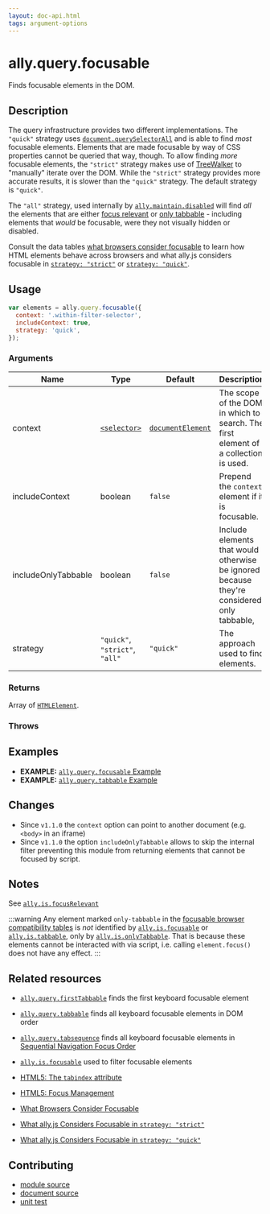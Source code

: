 ```yaml
---
layout: doc-api.html
tags: argument-options
---
```


# ally.query.focusable

Finds focusable elements in the DOM.


## Description

The query infrastructure provides two different implementations. The `"quick"` strategy uses [`document.querySelectorAll`](https://developer.mozilla.org/en-US/docs/Web/API/Document/querySelectorAll) and is able to find *most* focusable elements. Elements that are made focusable by way of CSS properties cannot be queried that way, though. To allow finding *more* focusable elements, the `"strict"` strategy makes use of [TreeWalker](https://developer.mozilla.org/en-US/docs/Web/API/TreeWalker) to "manually" iterate over the DOM. While the `"strict"` strategy provides more accurate results, it is slower than the `"quick"` strategy. The default strategy is `"quick"`.

The `"all"` strategy, used internally by [`ally.maintain.disabled`](../maintain/disabled.md) will find *all* the elements that are either [focus relevant](../is/focus-relevant.md) or [only tabbable](../is/only-tabbable.md) - including elements that *would* be focusable, were they not visually hidden or disabled.

Consult the data tables [what browsers consider focusable](../../data-tables/focusable.md) to learn how HTML elements behave across browsers and what ally.js considers focusable in [`strategy: "strict"`](../../data-tables/focusable.strict.md) or [`strategy: "quick"`](../../data-tables/focusable.quick.md).


## Usage

```js
var elements = ally.query.focusable({
  context: '.within-filter-selector',
  includeContext: true,
  strategy: 'quick',
});
```

### Arguments

| Name | Type | Default | Description |
| ---- | ---- | ------- | ----------- |
| context | [`<selector>`](../concepts.md#Selector) | [`documentElement`](https://developer.mozilla.org/en-US/docs/Web/API/Document/documentElement) | The scope of the DOM in which to search. The first element of a collection is used. |
| includeContext | boolean | `false` | Prepend the `context` element if it is focusable. |
| includeOnlyTabbable | boolean | `false` | Include elements that would otherwise be ignored because they're considered only tabbable, |
| strategy | `"quick"`, `"strict"`, `"all"` | `"quick"` | The approach used to find elements. |

### Returns

Array of [`HTMLElement`](https://developer.mozilla.org/en/docs/Web/API/HTMLElement).

### Throws


## Examples

* **EXAMPLE:** [`ally.query.focusable` Example](./focusable.example.html)
* **EXAMPLE:** [`ally.query.tabbable` Example](./tabbable.example.html)


## Changes

* Since `v1.1.0` the `context` option can point to another document (e.g. `<body>` in an iframe)
* Since `v1.1.0` the option `includeOnlyTabbable` allows to skip the internal filter preventing this module from returning elements that cannot be focused by script.


## Notes

See [`ally.is.focusRelevant`](../is/focus-relevant.md#Notes)

:::warning
Any element marked `only-tabbable` in the [focusable browser compatibility tables](../../data-tables/focusable.md) is *not* identified by [`ally.is.focusable`](../is/focusable.md) or [`ally.is.tabbable`](../is/tabbable.md), only by [`ally.is.onlyTabbable`](../is/only-tabbable.md). That is because these elements cannot be interacted with via script, i.e. calling `element.focus()` does not have any effect.
:::


## Related resources

* [`ally.query.firstTabbable`](first-tabbable.md) finds the first keyboard focusable element
* [`ally.query.tabbable`](tabbable.md) finds all keyboard focusable elements in DOM order
* [`ally.query.tabsequence`](tabsequence.md) finds all keyboard focusable elements in [Sequential Navigation Focus Order](../../concepts.md#Sequential-navigation-focus-order)
* [`ally.is.focusable`](../is/focusable.md) used to filter focusable elements

* [HTML5: The `tabindex` attribute](https://www.w3.org/TR/html5/editing.html#sequential-focus-navigation-and-the-tabindex-attribute)
* [HTML5: Focus Management](https://www.w3.org/TR/html5/editing.html#focus-management)

* [What Browsers Consider Focusable](../../data-tables/focusable.md)
* [What ally.js Considers Focusable in `strategy: "strict"`](../../data-tables/focusable.strict.md)
* [What ally.js Considers Focusable in `strategy: "quick"`](../../data-tables/focusable.quick.md)


## Contributing

* [module source](https://github.com/medialize/ally.js/blob/master/src/query/focusable.js)
* [document source](https://github.com/medialize/ally.js/blob/master/docs/api/query/focusable.md)
* [unit test](https://github.com/medialize/ally.js/blob/master/test/unit/query.focusable.test.js)

